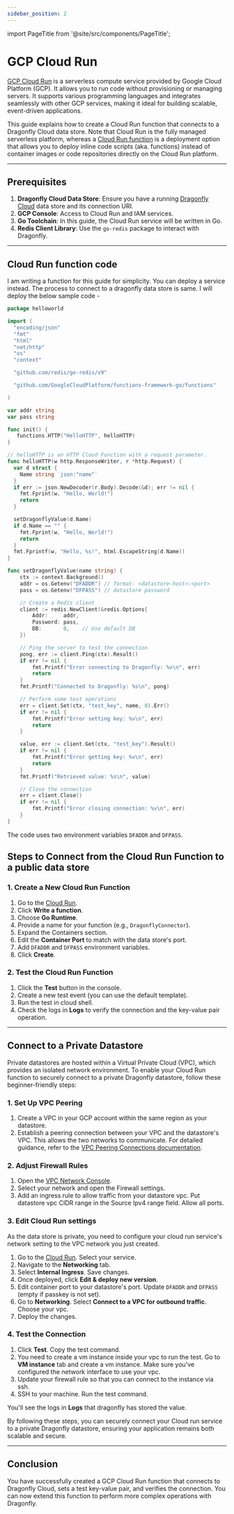 ```yaml
---
sidebar_position: 2
---
```


import PageTitle from '@site/src/components/PageTitle';

# GCP Cloud Run

<PageTitle title="Connecting from GCP Cloud Run | Dragonfly Cloud" />

[GCP Cloud Run](https://cloud.google.com/run) is a serverless compute service provided by Google Cloud Platform (GCP).
It allows you to run code without provisioning or managing servers.
It supports various programming languages and integrates seamlessly with other GCP services,
making it ideal for building scalable, event-driven applications.

This guide explains how to create a Cloud Run function that connects to a Dragonfly Cloud data store.
Note that Cloud Run is the fully managed serverless platform,
whereas a [Cloud Run function](https://cloud.google.com/blog/products/serverless/google-cloud-functions-is-now-cloud-run-functions)
is a deployment option that allows you to deploy inline code scripts (aka. functions) instead of container images
or code repositories directly on the Cloud Run platform.

---

## Prerequisites

1. **Dragonfly Cloud Data Store**: Ensure you have a running [Dragonfly Cloud](https://dragonflydb.cloud/) data store and its connection URI.
2. **GCP Console**: Access to Cloud Run and IAM services.
3. **Go Toolchain**: In this guide, the Cloud Run service will be written in Go.
4. **Redis Client Library**: Use the `go-redis` package to interact with Dragonfly.

---

## Cloud Run function code

I am writing a function for this guide for simplicity. You can deploy a service
instead. The process to connect to a dragonfly data store is same. I will deploy
the below sample code -

```go
package helloworld

import (
  "encoding/json"
  "fmt"
  "html"
  "net/http"
  "os"
  "context"

  "github.com/redis/go-redis/v9"

  "github.com/GoogleCloudPlatform/functions-framework-go/functions"

)

var addr string
var pass string

func init() {
   functions.HTTP("HelloHTTP", helloHTTP)
}

// helloHTTP is an HTTP Cloud Function with a request parameter.
func helloHTTP(w http.ResponseWriter, r *http.Request) {
  var d struct {
    Name string `json:"name"`
  }
  if err := json.NewDecoder(r.Body).Decode(&d); err != nil {
    fmt.Fprint(w, "Hello, World!")
    return
  }

  setDragonflyValue(d.Name)
  if d.Name == "" {
    fmt.Fprint(w, "Hello, World!")
    return
  }
  fmt.Fprintf(w, "Hello, %s!", html.EscapeString(d.Name))
}

func setDragonflyValue(name string) {
    ctx := context.Background()
    addr = os.Getenv("DFADDR") // format- <datastore-host>:<port>
    pass = os.Getenv("DFPASS") // datastore password

    // Create a Redis client
    client := redis.NewClient(&redis.Options{
        Addr:     addr,
        Password: pass,
        DB:       0,    // Use default DB
    })

    // Ping the server to test the connection
    pong, err := client.Ping(ctx).Result()
    if err != nil {
        fmt.Printf("Error connecting to Dragonfly: %v\n", err)
        return
    }
    fmt.Printf("Connected to Dragonfly: %s\n", pong)

    // Perform some test operations
    err = client.Set(ctx, "test_key", name, 0).Err()
    if err != nil {
        fmt.Printf("Error setting key: %v\n", err)
        return
    }

    value, err := client.Get(ctx, "test_key").Result()
    if err != nil {
        fmt.Printf("Error getting key: %v\n", err)
        return
    }
    fmt.Printf("Retrieved value: %s\n", value)

    // Close the connection
    err = client.Close()
    if err != nil {
        fmt.Printf("Error closing connection: %v\n", err)
    }
}
```

The code uses two environment variables `DFADDR` and `DFPASS`.

## Steps to Connect from the Cloud Run Function to a public data store

### 1. Create a New Cloud Run Function

1. Go to the [Cloud Run](https://console.cloud.google.com/run).
2. Click **Write a function**.
3. Choose **Go Runtime**.
4. Provide a name for your function (e.g., `DragonflyConnector`).
5. Expand the Containers section.
6. Edit the **Container Port** to match with the data store's port.
7. Add `DFADDR` and `DFPASS` environment variables.
8. Click **Create**.

### 2. Test the Cloud Run Function

1. Click the **Test** button in the console.
2. Create a new test event (you can use the default template).
3. Run the test in cloud shell.
4. Check the logs in **Logs** to verify the connection and the key-value pair operation.

---

## Connect to a Private Datastore

Private datastores are hosted within a Virtual Private Cloud (VPC), which provides
an isolated network environment. To enable your Cloud Run function to securely
connect to a private Dragonfly datastore, follow these beginner-friendly steps:

### 1. Set Up VPC Peering

1. Create a VPC in your GCP account within the same region as your datastore.
2. Establish a peering connection between your VPC and the datastore's VPC. This allows the two networks to communicate. For detailed guidance, refer to the [VPC Peering Connections documentation](../../connections.md).

### 2. Adjust Firewall Rules

1. Open the [VPC Network Console](https://console.cloud.google.com/networking/networks/list).
2. Select your network and open the Firewall settings.
3. Add an ingress rule to allow traffic from your datastore vpc. Put datastore vpc CIDR range in the Source Ipv4 range field. Allow all ports.

### 3. Edit Cloud Run settings

As the data store is private, you need to configure your cloud run service's network setting to the
VPC network you just created.

1. Go to the [Cloud Run](https://console.cloud.google.com/run). Select your service.
2. Navigate to the **Networking** tab.
3. Select **Internal Ingress**. Save changes.
4. Once deployed, click **Edit & deploy new version**.
5. Edit container port to your datastore's port. Update `DFADDR` and `DFPASS` (empty if passkey is not set).
6. Go to **Networking**. Select **Connect to a VPC for outbound traffic**. Choose your vpc.
7. Deploy the changes.

### 4. Test the Connection

1. Click **Test**. Copy the test command.
2. You need to create a vm instance inside your vpc to run the test. Go to **VM instance** tab and
   create a vm instance. Make sure you've configured the network interface to use your vpc.
3. Update your firewall rule so that you can connect to the instance via ssh.
4. SSH to your machine. Run the test command.

You'll see the logs in **Logs** that dragonfly has stored the value.

By following these steps, you can securely connect your Cloud run service to a private Dragonfly datastore, ensuring your application remains both scalable and secure.

---

## Conclusion

You have successfully created a GCP Cloud Run function that connects to Dragonfly Cloud, sets a test key-value pair, and verifies the connection. You can now extend this function to perform more complex operations with Dragonfly.
